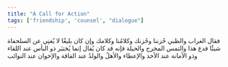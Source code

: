 ```yaml
---
title: "A Call for Action"
tags: ['friendship', 'counsel', "dialogue"]
---
```


 فقال الغراب والظبي حُزننا وحُزنك وكلامُنا وكلامك وإن كان بليغًا لا يُغنِي عن السلحفاة شيئًا فدع هذا والتمس المخرج والحيلة فإنه قد كان يُقال إنما يُختبَر ذو البأس عند اللقاء وذو الأمانة عند الأخذ والإعطاء والأهلُ والولدُ عند الفاقة والإخوان عند النوائب
